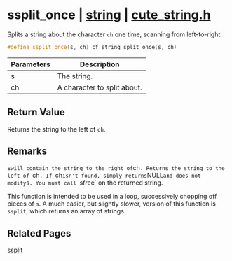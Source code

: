 # ssplit_once | [string](https://github.com/RandyGaul/cute_framework/blob/master/docs/string/README.md) | [cute_string.h](https://github.com/RandyGaul/cute_framework/blob/master/include/cute_string.h)

Splits a string about the character `ch` one time, scanning from left-to-right.

```cpp
#define ssplit_once(s, ch) cf_string_split_once(s, ch)
```

Parameters | Description
--- | ---
s | The string.
ch | A character to split about.

## Return Value

Returns the string to the left of `ch`.

## Remarks

s` will contain the string to the right of `ch`.
Returns the string to the left of `ch`.
If `ch` isn't found, simply returns `NULL` and does not modify `s`.
You must call `sfree` on the returned string.

This function is intended to be used in a loop, successively chopping off pieces of `s`.
A much easier, but slightly slower, version of this function is `ssplit`, which returns
an array of strings.

## Related Pages

[ssplit](https://github.com/RandyGaul/cute_framework/blob/master/docs/string/ssplit.md)  
